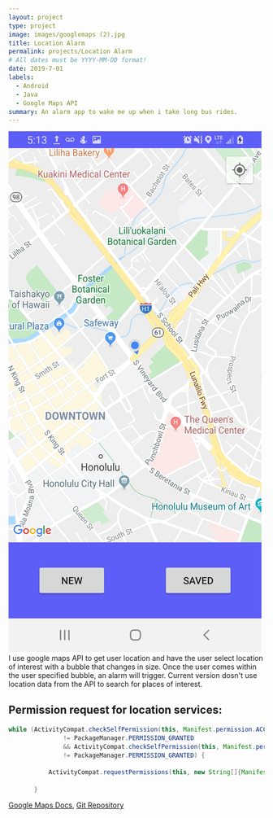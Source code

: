 ```yaml
---
layout: project
type: project
image: images/googlemaps (2).jpg
title: Location Alarm
permalink: projects/Location Alarm
# All dates must be YYYY-MM-DD format!
date: 2019-7-01
labels:
  - Android
  - Java
  - Google Maps API
summary: An alarm app to wake me up when i take long bus rides.
---
```


<img class="ui medium right floated rounded image" src="../images/prox1.jpg">
 I use google maps API to get user location and have the user select location of interest with a bubble that changes in size. Once the user comes within the user specified bubble, an alarm will trigger. Current version dosn't use location data from the API to search for places of interest.

 Permission request for location services:
 ---

 ```Java
 while (ActivityCompat.checkSelfPermission(this, Manifest.permission.ACCESS_FINE_LOCATION)
                != PackageManager.PERMISSION_GRANTED
                && ActivityCompat.checkSelfPermission(this, Manifest.permission.ACCESS_COARSE_LOCATION)
                != PackageManager.PERMISSION_GRANTED) {

            ActivityCompat.requestPermissions(this, new String[]{Manifest.permission.ACCESS_FINE_LOCATION}, 1);

        }
 ```

[Google Maps Docs](https://developers.google.com/maps/documentation/javascript/tutorial), [Git Repository](https://github.com/derekasola/ProxAlarm2)
